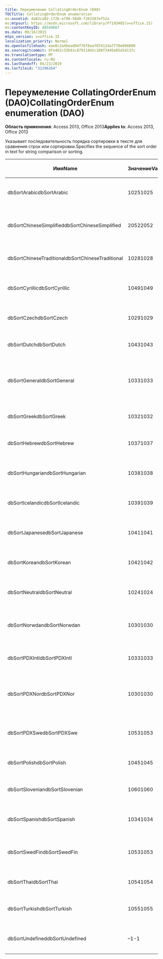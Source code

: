```yaml
---
title: Переумеление CollatingOrderEnum (DAO)
TOCTitle: CollatingOrderEnum enumeration
ms:assetid: 4a82ca02-172b-e796-58d8-f263287ef52a
ms:mtpsurl: https://msdn.microsoft.com/library/Ff193485(v=office.15)
ms:contentKeyID: 48544667
ms.date: 09/18/2015
mtps_version: v=office.15
localization_priority: Normal
ms.openlocfilehash: eae8c2a4bead84f76f8aaf07412da7f70e086000
ms.sourcegitcommit: 8fe462c32b91c87911942c188f3445e85a54137c
ms.translationtype: MT
ms.contentlocale: ru-RU
ms.lasthandoff: 04/23/2019
ms.locfileid: "32296264"
---
```

# <a name="collatingorderenum-enumeration-dao"></a><span data-ttu-id="d63ea-102">Переумеление CollatingOrderEnum (DAO)</span><span class="sxs-lookup"><span data-stu-id="d63ea-102">CollatingOrderEnum enumeration (DAO)</span></span>


<span data-ttu-id="d63ea-103">**Область применения**: Access 2013, Office 2013</span><span class="sxs-lookup"><span data-stu-id="d63ea-103">**Applies to**: Access 2013, Office 2013</span></span>

<span data-ttu-id="d63ea-104">Указывает последовательность порядка сортировки в тексте для сравнения строк или сортировки.</span><span class="sxs-lookup"><span data-stu-id="d63ea-104">Specifies the sequence of the sort order in text for string comparison or sorting.</span></span>

<table>
<colgroup>
<col style="width: 33%" />
<col style="width: 33%" />
<col style="width: 33%" />
</colgroup>
<thead>
<tr class="header">
<th><p><span data-ttu-id="d63ea-105">Имя</span><span class="sxs-lookup"><span data-stu-id="d63ea-105">Name</span></span></p></th>
<th><p><span data-ttu-id="d63ea-106">Значение</span><span class="sxs-lookup"><span data-stu-id="d63ea-106">Value</span></span></p></th>
<th><p><span data-ttu-id="d63ea-107">Описание</span><span class="sxs-lookup"><span data-stu-id="d63ea-107">Description</span></span></p></th>
</tr>
</thead>
<tbody>
<tr class="odd">
<td><p><span data-ttu-id="d63ea-108">dbSortArabic</span><span class="sxs-lookup"><span data-stu-id="d63ea-108">dbSortArabic</span></span></p></td>
<td><p><span data-ttu-id="d63ea-109">1025</span><span class="sxs-lookup"><span data-stu-id="d63ea-109">1025</span></span></p></td>
<td><p><span data-ttu-id="d63ea-110">Арабский порядок collating</span><span class="sxs-lookup"><span data-stu-id="d63ea-110">Arabic collating order</span></span></p></td>
</tr>
<tr class="even">
<td><p><span data-ttu-id="d63ea-111">dbSortChineseSimplified</span><span class="sxs-lookup"><span data-stu-id="d63ea-111">dbSortChineseSimplified</span></span></p></td>
<td><p><span data-ttu-id="d63ea-112">2052</span><span class="sxs-lookup"><span data-stu-id="d63ea-112">2052</span></span></p></td>
<td><p><span data-ttu-id="d63ea-113">Упрощенный китайский порядок коллайлации</span><span class="sxs-lookup"><span data-stu-id="d63ea-113">Simplified Chinese collating order</span></span></p></td>
</tr>
<tr class="odd">
<td><p><span data-ttu-id="d63ea-114">dbSortChineseTraditional</span><span class="sxs-lookup"><span data-stu-id="d63ea-114">dbSortChineseTraditional</span></span></p></td>
<td><p><span data-ttu-id="d63ea-115">1028</span><span class="sxs-lookup"><span data-stu-id="d63ea-115">1028</span></span></p></td>
<td><p><span data-ttu-id="d63ea-116">Традиционный китайский порядок collating</span><span class="sxs-lookup"><span data-stu-id="d63ea-116">Traditional Chinese collating order</span></span></p></td>
</tr>
<tr class="even">
<td><p><span data-ttu-id="d63ea-117">dbSortCyrillic</span><span class="sxs-lookup"><span data-stu-id="d63ea-117">dbSortCyrillic</span></span></p></td>
<td><p><span data-ttu-id="d63ea-118">1049</span><span class="sxs-lookup"><span data-stu-id="d63ea-118">1049</span></span></p></td>
<td><p><span data-ttu-id="d63ea-119">Русский порядок коллайдеров</span><span class="sxs-lookup"><span data-stu-id="d63ea-119">Russian collating order</span></span></p></td>
</tr>
<tr class="odd">
<td><p><span data-ttu-id="d63ea-120">dbSortCzech</span><span class="sxs-lookup"><span data-stu-id="d63ea-120">dbSortCzech</span></span></p></td>
<td><p><span data-ttu-id="d63ea-121">1029</span><span class="sxs-lookup"><span data-stu-id="d63ea-121">1029</span></span></p></td>
<td><p><span data-ttu-id="d63ea-122">Чешский порядок collating</span><span class="sxs-lookup"><span data-stu-id="d63ea-122">Czech collating order</span></span></p></td>
</tr>
<tr class="even">
<td><p><span data-ttu-id="d63ea-123">dbSortDutch</span><span class="sxs-lookup"><span data-stu-id="d63ea-123">dbSortDutch</span></span></p></td>
<td><p><span data-ttu-id="d63ea-124">1043</span><span class="sxs-lookup"><span data-stu-id="d63ea-124">1043</span></span></p></td>
<td><p><span data-ttu-id="d63ea-125">Голландский порядок collating</span><span class="sxs-lookup"><span data-stu-id="d63ea-125">Dutch collating order</span></span></p></td>
</tr>
<tr class="odd">
<td><p><span data-ttu-id="d63ea-126">dbSortGeneral</span><span class="sxs-lookup"><span data-stu-id="d63ea-126">dbSortGeneral</span></span></p></td>
<td><p><span data-ttu-id="d63ea-127">1033</span><span class="sxs-lookup"><span data-stu-id="d63ea-127">1033</span></span></p></td>
<td><p><span data-ttu-id="d63ea-128">Английский, немецкий, французский и португальский порядок коллайлации</span><span class="sxs-lookup"><span data-stu-id="d63ea-128">English, German, French, and Portuguese collating order</span></span></p></td>
</tr>
<tr class="even">
<td><p><span data-ttu-id="d63ea-129">dbSortGreek</span><span class="sxs-lookup"><span data-stu-id="d63ea-129">dbSortGreek</span></span></p></td>
<td><p><span data-ttu-id="d63ea-130">1032</span><span class="sxs-lookup"><span data-stu-id="d63ea-130">1032</span></span></p></td>
<td><p><span data-ttu-id="d63ea-131">Греческий порядок collating</span><span class="sxs-lookup"><span data-stu-id="d63ea-131">Greek collating order</span></span></p></td>
</tr>
<tr class="odd">
<td><p><span data-ttu-id="d63ea-132">dbSortHebrew</span><span class="sxs-lookup"><span data-stu-id="d63ea-132">dbSortHebrew</span></span></p></td>
<td><p><span data-ttu-id="d63ea-133">1037</span><span class="sxs-lookup"><span data-stu-id="d63ea-133">1037</span></span></p></td>
<td><p><span data-ttu-id="d63ea-134">Порядок collating на иврите</span><span class="sxs-lookup"><span data-stu-id="d63ea-134">Hebrew collating order</span></span></p></td>
</tr>
<tr class="even">
<td><p><span data-ttu-id="d63ea-135">dbSortHungarian</span><span class="sxs-lookup"><span data-stu-id="d63ea-135">dbSortHungarian</span></span></p></td>
<td><p><span data-ttu-id="d63ea-136">1038</span><span class="sxs-lookup"><span data-stu-id="d63ea-136">1038</span></span></p></td>
<td><p><span data-ttu-id="d63ea-137">Венгерский порядок коллайдерации</span><span class="sxs-lookup"><span data-stu-id="d63ea-137">Hungarian collating order</span></span></p></td>
</tr>
<tr class="odd">
<td><p><span data-ttu-id="d63ea-138">dbSortIcelandic</span><span class="sxs-lookup"><span data-stu-id="d63ea-138">dbSortIcelandic</span></span></p></td>
<td><p><span data-ttu-id="d63ea-139">1039</span><span class="sxs-lookup"><span data-stu-id="d63ea-139">1039</span></span></p></td>
<td><p><span data-ttu-id="d63ea-140">Исландский порядок collating</span><span class="sxs-lookup"><span data-stu-id="d63ea-140">Icelandic collating order</span></span></p></td>
</tr>
<tr class="even">
<td><p><span data-ttu-id="d63ea-141">dbSortJapanese</span><span class="sxs-lookup"><span data-stu-id="d63ea-141">dbSortJapanese</span></span></p></td>
<td><p><span data-ttu-id="d63ea-142">1041</span><span class="sxs-lookup"><span data-stu-id="d63ea-142">1041</span></span></p></td>
<td><p><span data-ttu-id="d63ea-143">Японский порядок collating</span><span class="sxs-lookup"><span data-stu-id="d63ea-143">Japanese collating order</span></span></p></td>
</tr>
<tr class="odd">
<td><p><span data-ttu-id="d63ea-144">dbSortKorean</span><span class="sxs-lookup"><span data-stu-id="d63ea-144">dbSortKorean</span></span></p></td>
<td><p><span data-ttu-id="d63ea-145">1042</span><span class="sxs-lookup"><span data-stu-id="d63ea-145">1042</span></span></p></td>
<td><p><span data-ttu-id="d63ea-146">Корейский порядок collating</span><span class="sxs-lookup"><span data-stu-id="d63ea-146">Korean collating order</span></span></p></td>
</tr>
<tr class="even">
<td><p><span data-ttu-id="d63ea-147">dbSortNeutral</span><span class="sxs-lookup"><span data-stu-id="d63ea-147">dbSortNeutral</span></span></p></td>
<td><p><span data-ttu-id="d63ea-148">1024</span><span class="sxs-lookup"><span data-stu-id="d63ea-148">1024</span></span></p></td>
<td><p><span data-ttu-id="d63ea-149">Нейтральный порядок collating</span><span class="sxs-lookup"><span data-stu-id="d63ea-149">Neutral collating order</span></span></p></td>
</tr>
<tr class="odd">
<td><p><span data-ttu-id="d63ea-150">dbSortNorwdan</span><span class="sxs-lookup"><span data-stu-id="d63ea-150">dbSortNorwdan</span></span></p></td>
<td><p><span data-ttu-id="d63ea-151">1030</span><span class="sxs-lookup"><span data-stu-id="d63ea-151">1030</span></span></p></td>
<td><p><span data-ttu-id="d63ea-152">Норвежский и датский порядок коллайдеров</span><span class="sxs-lookup"><span data-stu-id="d63ea-152">Norwegian and Danish collating order</span></span></p></td>
</tr>
<tr class="even">
<td><p><span data-ttu-id="d63ea-153">dbSortPDXIntl</span><span class="sxs-lookup"><span data-stu-id="d63ea-153">dbSortPDXIntl</span></span></p></td>
<td><p><span data-ttu-id="d63ea-154">1033</span><span class="sxs-lookup"><span data-stu-id="d63ea-154">1033</span></span></p></td>
<td><p><span data-ttu-id="d63ea-155">Порядок международного коллайдера Paradox</span><span class="sxs-lookup"><span data-stu-id="d63ea-155">Paradox international collating order</span></span></p></td>
</tr>
<tr class="odd">
<td><p><span data-ttu-id="d63ea-156">dbSortPDXNor</span><span class="sxs-lookup"><span data-stu-id="d63ea-156">dbSortPDXNor</span></span></p></td>
<td><p><span data-ttu-id="d63ea-157">1030</span><span class="sxs-lookup"><span data-stu-id="d63ea-157">1030</span></span></p></td>
<td><p><span data-ttu-id="d63ea-158">Парадокс норвежский и датский порядок коллайдеров</span><span class="sxs-lookup"><span data-stu-id="d63ea-158">Paradox Norwegian and Danish collating order</span></span></p></td>
</tr>
<tr class="even">
<td><p><span data-ttu-id="d63ea-159">dbSortPDXSwe</span><span class="sxs-lookup"><span data-stu-id="d63ea-159">dbSortPDXSwe</span></span></p></td>
<td><p><span data-ttu-id="d63ea-160">1053</span><span class="sxs-lookup"><span data-stu-id="d63ea-160">1053</span></span></p></td>
<td><p><span data-ttu-id="d63ea-161">Парадокс шведский и финский порядок collating</span><span class="sxs-lookup"><span data-stu-id="d63ea-161">Paradox Swedish and Finnish collating order</span></span></p></td>
</tr>
<tr class="odd">
<td><p><span data-ttu-id="d63ea-162">dbSortPolish</span><span class="sxs-lookup"><span data-stu-id="d63ea-162">dbSortPolish</span></span></p></td>
<td><p><span data-ttu-id="d63ea-163">1045</span><span class="sxs-lookup"><span data-stu-id="d63ea-163">1045</span></span></p></td>
<td><p><span data-ttu-id="d63ea-164">Польский порядок collating</span><span class="sxs-lookup"><span data-stu-id="d63ea-164">Polish collating order</span></span></p></td>
</tr>
<tr class="even">
<td><p><span data-ttu-id="d63ea-165">dbSortSlovenian</span><span class="sxs-lookup"><span data-stu-id="d63ea-165">dbSortSlovenian</span></span></p></td>
<td><p><span data-ttu-id="d63ea-166">1060</span><span class="sxs-lookup"><span data-stu-id="d63ea-166">1060</span></span></p></td>
<td><p><span data-ttu-id="d63ea-167">Порядок со словенским коллансированием</span><span class="sxs-lookup"><span data-stu-id="d63ea-167">Slovenian collating order</span></span></p></td>
</tr>
<tr class="odd">
<td><p><span data-ttu-id="d63ea-168">dbSortSpanish</span><span class="sxs-lookup"><span data-stu-id="d63ea-168">dbSortSpanish</span></span></p></td>
<td><p><span data-ttu-id="d63ea-169">1034</span><span class="sxs-lookup"><span data-stu-id="d63ea-169">1034</span></span></p></td>
<td><p><span data-ttu-id="d63ea-170">Испанский порядок collating</span><span class="sxs-lookup"><span data-stu-id="d63ea-170">Spanish collating order</span></span></p></td>
</tr>
<tr class="even">
<td><p><span data-ttu-id="d63ea-171">dbSortSwedFin</span><span class="sxs-lookup"><span data-stu-id="d63ea-171">dbSortSwedFin</span></span></p></td>
<td><p><span data-ttu-id="d63ea-172">1053</span><span class="sxs-lookup"><span data-stu-id="d63ea-172">1053</span></span></p></td>
<td><p><span data-ttu-id="d63ea-173">Шведский и финский порядок совмещений</span><span class="sxs-lookup"><span data-stu-id="d63ea-173">Swedish and Finnish collating order</span></span></p></td>
</tr>
<tr class="odd">
<td><p><span data-ttu-id="d63ea-174">dbSortThai</span><span class="sxs-lookup"><span data-stu-id="d63ea-174">dbSortThai</span></span></p></td>
<td><p><span data-ttu-id="d63ea-175">1054</span><span class="sxs-lookup"><span data-stu-id="d63ea-175">1054</span></span></p></td>
<td><p><span data-ttu-id="d63ea-176">Тайский порядок collating</span><span class="sxs-lookup"><span data-stu-id="d63ea-176">Thai collating order</span></span></p></td>
</tr>
<tr class="even">
<td><p><span data-ttu-id="d63ea-177">dbSortTurkish</span><span class="sxs-lookup"><span data-stu-id="d63ea-177">dbSortTurkish</span></span></p></td>
<td><p><span data-ttu-id="d63ea-178">1055</span><span class="sxs-lookup"><span data-stu-id="d63ea-178">1055</span></span></p></td>
<td><p><span data-ttu-id="d63ea-179">Турецкий порядок collating</span><span class="sxs-lookup"><span data-stu-id="d63ea-179">Turkish collating order</span></span></p></td>
</tr>
<tr class="odd">
<td><p><span data-ttu-id="d63ea-180">dbSortUndefined</span><span class="sxs-lookup"><span data-stu-id="d63ea-180">dbSortUndefined</span></span></p></td>
<td><p><span data-ttu-id="d63ea-181">–1</span><span class="sxs-lookup"><span data-stu-id="d63ea-181">-1</span></span></p></td>
<td><p><span data-ttu-id="d63ea-182">Collating order undefined or unknown</span><span class="sxs-lookup"><span data-stu-id="d63ea-182">Collating order undefined or unknown</span></span></p></td>
</tr>
</tbody>
</table>

